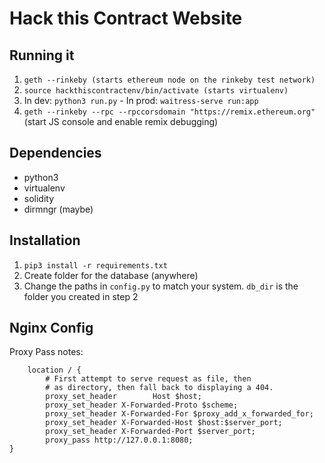# Hack this Contract Website

## Running it

1. `geth --rinkeby (starts ethereum node on the rinkeby test network)`
2. `source hackthiscontractenv/bin/activate (starts virtualenv)`
3. In dev: `python3 run.py` - In prod: `waitress-serve run:app`
4. `geth --rinkeby --rpc --rpccorsdomain "https://remix.ethereum.org"` (start JS console and enable remix debugging)

## Dependencies
* python3
* virtualenv
* solidity
* dirmngr (maybe)

## Installation
1. `pip3 install -r requirements.txt`
2. Create folder for the database (anywhere)
3. Change the paths in `config.py` to match your system. `db_dir` is the folder you created in step 2

## Nginx Config

Proxy Pass notes:

```
    location / {
        # First attempt to serve request as file, then
        # as directory, then fall back to displaying a 404.
        proxy_set_header        Host $host;
        proxy_set_header X-Forwarded-Proto $scheme;
        proxy_set_header X-Forwarded-For $proxy_add_x_forwarded_for;
        proxy_set_header X-Forwarded-Host $host:$server_port;
        proxy_set_header X-Forwarded-Port $server_port;
        proxy_pass http://127.0.0.1:8080;
}
```
